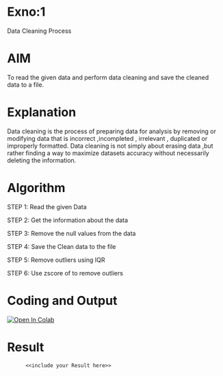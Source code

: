 # Exno:1
Data Cleaning Process

# AIM
To read the given data and perform data cleaning and save the cleaned data to a file.

# Explanation
Data cleaning is the process of preparing data for analysis by removing or modifying data that is incorrect ,incompleted , irrelevant , duplicated or improperly formatted. Data cleaning is not simply about erasing data ,but rather finding a way to maximize datasets accuracy without necessarily deleting the information.

# Algorithm
STEP 1: Read the given Data

STEP 2: Get the information about the data

STEP 3: Remove the null values from the data

STEP 4: Save the Clean data to the file

STEP 5: Remove outliers using IQR

STEP 6: Use zscore of to remove outliers

# Coding and Output
[![Open In Colab](https://colab.research.google.com/assets/colab-badge.svg)](https://colab.research.google.com/github/Malar5717/19AI403-01-Data-Cleaning-Process-using-Python/blob/main/ds_exp01.ipynb) 

# Result
          <<include your Result here>>
